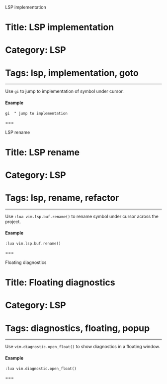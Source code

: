 LSP implementation
# Title: LSP implementation
# Category: LSP
# Tags: lsp, implementation, goto
---
Use `gi` to jump to implementation of symbol under cursor.

#### Example

```vim
gi  " jump to implementation
```
===

LSP rename
# Title: LSP rename
# Category: LSP
# Tags: lsp, rename, refactor
---
Use `:lua vim.lsp.buf.rename()` to rename symbol under cursor across the project.

#### Example

```vim
:lua vim.lsp.buf.rename()
```
===

Floating diagnostics
# Title: Floating diagnostics
# Category: LSP
# Tags: diagnostics, floating, popup
---
Use `vim.diagnostic.open_float()` to show diagnostics in a floating window.

#### Example

```vim
:lua vim.diagnostic.open_float()
```
===
